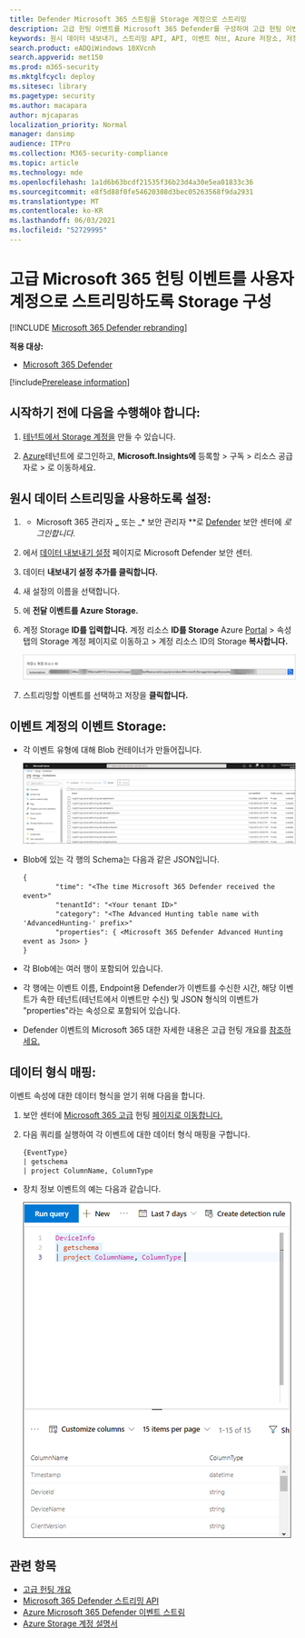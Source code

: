 ```yaml
---
title: Defender Microsoft 365 스트림을 Storage 계정으로 스트리밍
description: 고급 헌팅 이벤트를 Microsoft 365 Defender를 구성하여 고급 헌팅 이벤트를 Storage 방법을 학습합니다.
keywords: 원시 데이터 내보내기, 스트리밍 API, API, 이벤트 허브, Azure 저장소, 저장소 계정, 고급 헌팅, 원시 데이터 공유
search.product: eADQiWindows 10XVcnh
search.appverid: met150
ms.prod: m365-security
ms.mktglfcycl: deploy
ms.sitesec: library
ms.pagetype: security
ms.author: macapara
author: mjcaparas
localization_priority: Normal
manager: dansimp
audience: ITPro
ms.collection: M365-security-compliance
ms.topic: article
ms.technology: mde
ms.openlocfilehash: 1a1d6b63bcdf21535f36b23d4a30e5ea01833c36
ms.sourcegitcommit: e8f5d88f0fe54620308d3bec05263568f9da2931
ms.translationtype: MT
ms.contentlocale: ko-KR
ms.lasthandoff: 06/03/2021
ms.locfileid: "52729995"
---
```

# <a name="configure--microsoft-365-defender-to-stream-advanced-hunting-events-to-your-storage-account"></a>고급 Microsoft 365 헌팅 이벤트를 사용자 계정으로 스트리밍하도록 Storage 구성

[!INCLUDE [Microsoft 365 Defender rebranding](../../includes/microsoft-defender.md)]


**적용 대상:**
- [Microsoft 365 Defender](https://go.microsoft.com/fwlink/?linkid=2118804)

[!include[Prerelease information](../../includes/prerelease.md)]


## <a name="before-you-begin"></a>시작하기 전에 다음을 수행해야 합니다:

1. [테넌트에서 Storage 계정을](/azure/storage/common/storage-account-overview) 만들 수 있습니다.

2. [Azure](https://ms.portal.azure.com/)테넌트에 로그인하고, **Microsoft.Insights에** 등록할 > 구독 > 리소스 공급자로 > 로 이동하세요.

## <a name="enable-raw-data-streaming"></a>원시 데이터 스트리밍을 사용하도록 설정:

1. * Microsoft 365 관리자 **_** 또는 _* 보안 관리자 **로 [Defender](https://security.microsoft.com) 보안 센터에 _로그인합니다._

2. 에서 [데이터 내보내기 설정](https://security.microsoft.com/settings/mtp_settings/raw_data_export) 페이지로 Microsoft Defender 보안 센터.

3. 데이터 **내보내기 설정 추가를 클릭합니다.**

4. 새 설정의 이름을 선택합니다.

5. 에 **전달 이벤트를 Azure Storage.**

6. 계정 Storage **ID를 입력합니다.** 계정 리소스 **ID를 Storage** Azure [Portal](https://ms.portal.azure.com/) > 속성 탭의 Storage 계정 페이지로 이동하고 > 계정 리소스 ID의 Storage **복사합니다.**

   ![이벤트 허브 리소스 ID1의 이미지](images/storage-account-resource-id.png)

7. 스트리밍할 이벤트를 선택하고 저장을 **클릭합니다.**

## <a name="the-schema-of-the-events-in-the-storage-account"></a>이벤트 계정의 이벤트 Storage:

- 각 이벤트 유형에 대해 Blob 컨테이너가 만들어집니다. 

  ![이벤트 허브 리소스 ID2의 이미지](images/storage-account-event-schema.png)

- Blob에 있는 각 행의 Schema는 다음과 같은 JSON입니다. 

  ```
  {
          "time": "<The time Microsoft 365 Defender received the event>"
          "tenantId": "<Your tenant ID>"
          "category": "<The Advanced Hunting table name with 'AdvancedHunting-' prefix>"
          "properties": { <Microsoft 365 Defender Advanced Hunting event as Json> }
  }               
  ```

- 각 Blob에는 여러 행이 포함되어 있습니다.

- 각 행에는 이벤트 이름, Endpoint용 Defender가 이벤트를 수신한 시간, 해당 이벤트가 속한 테넌트(테넌트에서 이벤트만 수신) 및 JSON 형식의 이벤트가 "properties"라는 속성으로 포함되어 있습니다.

- Defender 이벤트의 Microsoft 365 대한 자세한 내용은 고급 헌팅 개요를 [참조하세요.](../defender/advanced-hunting-overview.md)


## <a name="data-types-mapping"></a>데이터 형식 매핑:

이벤트 속성에 대한 데이터 형식을 얻기 위해 다음을 합니다.

1. 보안 센터에 [Microsoft 365 고급](https://security.microsoft.com) 헌팅 [페이지로 이동합니다.](https://security.microsoft.com/hunting-package)

2. 다음 쿼리를 실행하여 각 이벤트에 대한 데이터 형식 매핑을 구합니다. 

   ```
   {EventType}
   | getschema
   | project ColumnName, ColumnType 
   ```

- 장치 정보 이벤트의 예는 다음과 같습니다. 

  ![이벤트 허브 리소스 ID3의 이미지](images/machine-info-datatype-example.png)

## <a name="related-topics"></a>관련 항목
- [고급 헌팅 개요](../defender/advanced-hunting-overview.md)
- [Microsoft 365 Defender 스트리밍 API](raw-data-export.md)
- [Azure Microsoft 365 Defender 이벤트 스트림](raw-data-export-storage.md)
- [Azure Storage 계정 설명서](/azure/storage/common/storage-account-overview)
